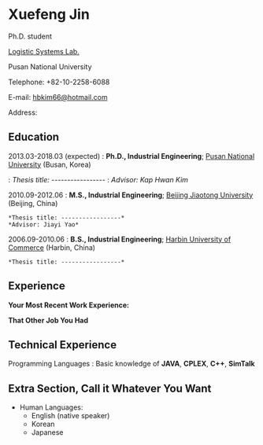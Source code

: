 # Xuefeng Jin

Ph.D. student

[Logistic Systems Lab.](http://logistics.ie.pusan.ac.kr/)

Pusan National University

Telephone: +82-10-2258-6088

E-mail: [hbkim66@hotmail.com](hbkim66@hotmail.com)

Address: 

Education
---------
2013.03-2018.03 (expected)
:   **Ph.D., Industrial Engineering**; [Pusan National University](www.pusan.ac.kr) (Busan, Korea)
    
:    *Thesis title: -----------------*
:    *Advisor: Kap Hwan Kim*
    
2010.09-2012.06
:   **M.S., Industrial Engineering**; [Beijing Jiaotong University](www.bjtu.edu.cn) (Beijing, China)
    
    *Thesis title: -----------------*
    *Advisor: Jiayi Yao*
    
2006.09-2010.06
:   **B.S., Industrial Engineering**; [Harbin University of Commerce](www.hrbcu.edu.cn) (Harbin, China)
    
    *Thesis title: -----------------*

Experience
----------

**Your Most Recent Work Experience:**


**That Other Job You Had**


Technical Experience
--------------------
Programming Languages
:   Basic knowledge of **JAVA**, **CPLEX**, **C++**, **SimTalk**

Extra Section, Call it Whatever You Want
----------------------------------------
* Human Languages:
     * English (native speaker)
     * Korean
     * Japanese
